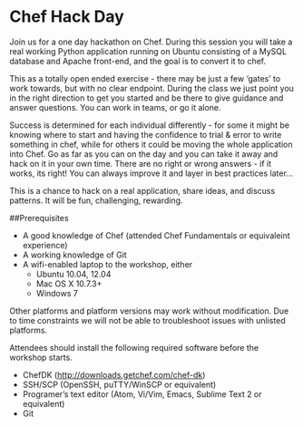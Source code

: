 # Chef Hack Day
Join us for a one day hackathon on Chef.  During this session you will take a real working Python application running on Ubuntu consisting of a MySQL database and Apache front-end, and the goal is to convert it to chef.


This as a totally open ended exercise - there may be just a few ‘gates’ to work towards, but with no clear endpoint.  During the class we just point you in the right direction to get you started and be there to give guidance and answer questions. You can work in teams, or go it alone.

Success is determined for each individual differently - for some it might be knowing where to start and having the confidence to trial & error to write something in chef, while for others it could be moving the whole application into Chef.  Go as far as you can on the day and you can take it away and hack on it in your own time.  There are no right or wrong answers - if it works, its right! You can always improve it and layer in best practices later...


This is a chance to hack on a real application, share ideas, and discuss patterns.  It will be fun, challenging, rewarding.


##Prerequisites
- A good knowledge of Chef (attended Chef Fundamentals or equivaleint experience)
- A working knowledge of Git
- A wifi-enabled laptop to the workshop, either
  - Ubuntu 10.04, 12.04
  - Mac OS X 10.7.3+
  - Windows 7

Other platforms and platform versions may work without modification. Due to time constraints we will not be able to troubleshoot issues with unlisted platforms.

Attendees should install the following required software before the workshop starts.

- ChefDK (http://downloads.getchef.com/chef-dk)
- SSH/SCP (OpenSSH, puTTY/WinSCP or equivalent)
- Programer’s text editor (Atom, Vi/Vim, Emacs, Sublime Text 2 or equivalent)
- Git
